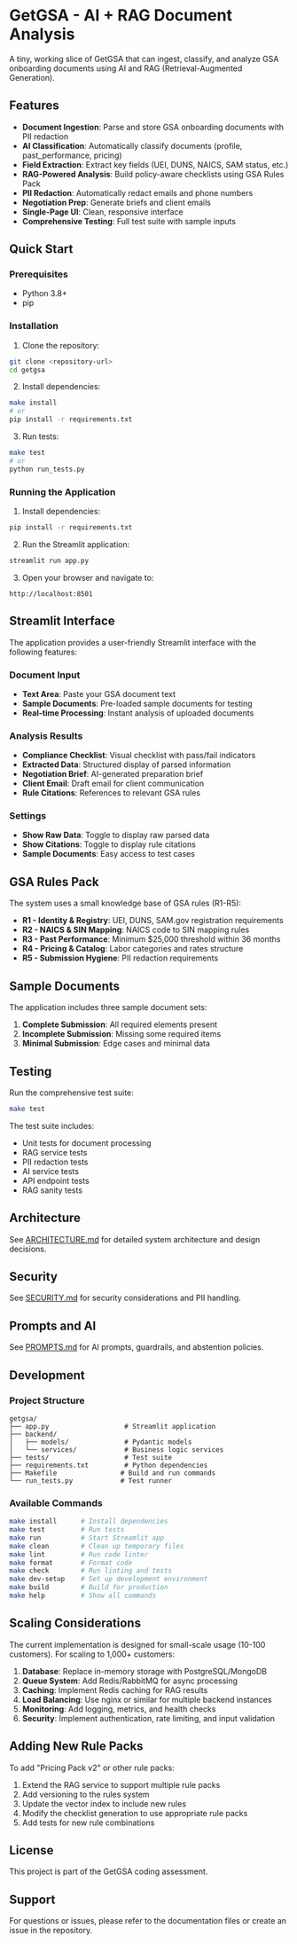 # GetGSA - AI + RAG Document Analysis

A tiny, working slice of GetGSA that can ingest, classify, and analyze GSA onboarding documents using AI and RAG (Retrieval-Augmented Generation).

## Features

- **Document Ingestion**: Parse and store GSA onboarding documents with PII redaction
- **AI Classification**: Automatically classify documents (profile, past_performance, pricing)
- **Field Extraction**: Extract key fields (UEI, DUNS, NAICS, SAM status, etc.)
- **RAG-Powered Analysis**: Build policy-aware checklists using GSA Rules Pack
- **PII Redaction**: Automatically redact emails and phone numbers
- **Negotiation Prep**: Generate briefs and client emails
- **Single-Page UI**: Clean, responsive interface
- **Comprehensive Testing**: Full test suite with sample inputs

## Quick Start

### Prerequisites

- Python 3.8+
- pip

### Installation

1. Clone the repository:
```bash
git clone <repository-url>
cd getgsa
```

2. Install dependencies:
```bash
make install
# or
pip install -r requirements.txt
```

3. Run tests:
```bash
make test
# or
python run_tests.py
```

### Running the Application

1. Install dependencies:
```bash
pip install -r requirements.txt
```

2. Run the Streamlit application:
```bash
streamlit run app.py
```

3. Open your browser and navigate to:
```
http://localhost:8501
```

## Streamlit Interface

The application provides a user-friendly Streamlit interface with the following features:

### Document Input
- **Text Area**: Paste your GSA document text
- **Sample Documents**: Pre-loaded sample documents for testing
- **Real-time Processing**: Instant analysis of uploaded documents

### Analysis Results
- **Compliance Checklist**: Visual checklist with pass/fail indicators
- **Extracted Data**: Structured display of parsed information
- **Negotiation Brief**: AI-generated preparation brief
- **Client Email**: Draft email for client communication
- **Rule Citations**: References to relevant GSA rules

### Settings
- **Show Raw Data**: Toggle to display raw parsed data
- **Show Citations**: Toggle to display rule citations
- **Sample Documents**: Easy access to test cases

## GSA Rules Pack

The system uses a small knowledge base of GSA rules (R1-R5):

- **R1 - Identity & Registry**: UEI, DUNS, SAM.gov registration requirements
- **R2 - NAICS & SIN Mapping**: NAICS code to SIN mapping rules
- **R3 - Past Performance**: Minimum $25,000 threshold within 36 months
- **R4 - Pricing & Catalog**: Labor categories and rates structure
- **R5 - Submission Hygiene**: PII redaction requirements

## Sample Documents

The application includes three sample document sets:

1. **Complete Submission**: All required elements present
2. **Incomplete Submission**: Missing some required items
3. **Minimal Submission**: Edge cases and minimal data

## Testing

Run the comprehensive test suite:

```bash
make test
```

The test suite includes:
- Unit tests for document processing
- RAG service tests
- PII redaction tests
- AI service tests
- API endpoint tests
- RAG sanity tests

## Architecture

See [ARCHITECTURE.md](ARCHITECTURE.md) for detailed system architecture and design decisions.

## Security

See [SECURITY.md](SECURITY.md) for security considerations and PII handling.

## Prompts and AI

See [PROMPTS.md](PROMPTS.md) for AI prompts, guardrails, and abstention policies.

## Development

### Project Structure

```
getgsa/
├── app.py                   # Streamlit application
├── backend/
│   ├── models/              # Pydantic models
│   └── services/            # Business logic services
├── tests/                   # Test suite
├── requirements.txt         # Python dependencies
├── Makefile                # Build and run commands
└── run_tests.py            # Test runner
```

### Available Commands

```bash
make install      # Install dependencies
make test         # Run tests
make run          # Start Streamlit app
make clean        # Clean up temporary files
make lint         # Run code linter
make format       # Format code
make check        # Run linting and tests
make dev-setup    # Set up development environment
make build        # Build for production
make help         # Show all commands
```

## Scaling Considerations

The current implementation is designed for small-scale usage (10-100 customers). For scaling to 1,000+ customers:

1. **Database**: Replace in-memory storage with PostgreSQL/MongoDB
2. **Queue System**: Add Redis/RabbitMQ for async processing
3. **Caching**: Implement Redis caching for RAG results
4. **Load Balancing**: Use nginx or similar for multiple backend instances
5. **Monitoring**: Add logging, metrics, and health checks
6. **Security**: Implement authentication, rate limiting, and input validation

## Adding New Rule Packs

To add "Pricing Pack v2" or other rule packs:

1. Extend the RAG service to support multiple rule packs
2. Add versioning to the rules system
3. Update the vector index to include new rules
4. Modify the checklist generation to use appropriate rule packs
5. Add tests for new rule combinations

## License

This project is part of the GetGSA coding assessment.

## Support

For questions or issues, please refer to the documentation files or create an issue in the repository.

